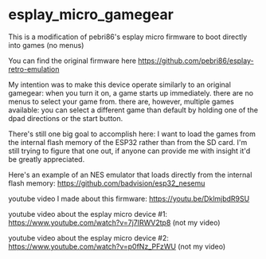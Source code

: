 # esplay_micro_gamegear

This is a modification of pebri86's esplay micro firmware to boot directly into games (no menus)

You can find the original firmware here https://github.com/pebri86/esplay-retro-emulation

My intention was to make this device operate similarly to an original gamegear: when you turn it on, a game starts up immediately. there are no menus to select your game from. there are, however, multiple games available: you can select a different game than default by holding one of the dpad directions or the start button.

There's still one big goal to accomplish here: I want to load the games from the internal flash memory of the ESP32 rather than from the SD card. I'm still trying to figure that one out, if anyone can provide me with insight it'd be greatly appreciated.

Here's an example of an NES emulator that loads directly from the internal flash memory: https://github.com/badvision/esp32_nesemu

youtube video I made about this firmware: https://youtu.be/DklmjbdR9SU

youtube video about the esplay micro device #1: https://www.youtube.com/watch?v=7j7IRWV2tp8 (not my video)

youtube video about the esplay micro device #2: https://www.youtube.com/watch?v=p0fNz_PFzWU (not my video)

